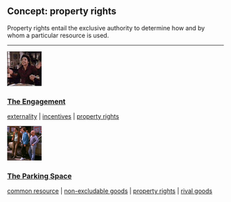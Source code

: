 ## Concept: property rights

Property rights entail the exclusive authority to determine how and by whom a particular resource is used.

<hr>
<div class="clip-listing">
<img src="media/icons/engagement.jpg" alt="The Engagement icon">

### [The Engagement](../clip/64/)

[externality](/concept/externality/) | [incentives](/concept/incentives/) | [property rights](/concept/property-rights/)
</div>

<div class="clip-listing">
<img src="media/icons/parking_space.jpg" alt="The Parking Space icon">

### [The Parking Space](../clip/38/)

[common resource](/concept/common-resource/) | [non-excludable goods](/concept/non-excludable-goods/) | [property rights](/concept/property-rights/) | [rival goods](/concept/rival-goods/)
</div>

